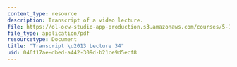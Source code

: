 ```yaml
---
content_type: resource
description: Transcript of a video lecture.
file: https://ol-ocw-studio-app-production.s3.amazonaws.com/courses/5-111-principles-of-chemical-science-fall-2008/046f17aedbeda442309db21ce9d5ecf8_5-111F08-L34.pdf
file_type: application/pdf
resourcetype: Document
title: "Transcript \u2013 Lecture 34"
uid: 046f17ae-dbed-a442-309d-b21ce9d5ecf8
---
```

